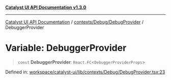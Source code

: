 [**Catalyst UI API Documentation v1.3.0**](../../../../README.md)

---

[Catalyst UI API Documentation](../../../../README.md) / [contexts/Debug/DebugProvider](../README.md) / DebuggerProvider

# Variable: DebuggerProvider

> `const` **DebuggerProvider**: `React.FC`\<`DebuggerProviderProps`\>

Defined in: [workspace/catalyst-ui/lib/contexts/Debug/DebugProvider.tsx:23](https://github.com/TheBranchDriftCatalyst/catalyst-ui/blob/main/lib/contexts/Debug/DebugProvider.tsx#L23)

